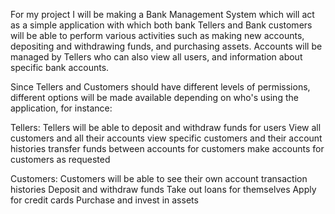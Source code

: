 For my project I will be making a Bank Management System which will act as a simple application with which both bank Tellers and Bank customers will be able to perform various activities
such as making new accounts, depositing and withdrawing funds, and purchasing assets. Accounts will be managed by Tellers who can also view all users, and information about specific bank accounts.

Since Tellers and Customers should have different levels of permissions, different options will be made available depending on who's using the application, for instance:

Tellers:
Tellers will be able to deposit and withdraw funds for users
View all customers and all their accounts
view specific customers and their account histories
transfer funds between accounts for customers
make accounts for customers as requested

Customers:
Customers will be able to see their own account transaction histories
Deposit and withdraw funds
Take out loans for themselves
Apply for credit cards
Purchase and invest in assets
